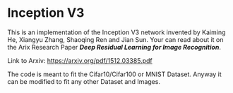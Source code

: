# Inception V3

This is an implementation of the Inception V3 network invented by Kaiming He, Xiangyu Zhang, Shaoqing Ren and Jian Sun.
Your can read about it on the Arix Research Paper <i><strong>Deep Residual Learning for Image Recognition</strong></i>.

Link to Arxiv: https://arxiv.org/pdf/1512.03385.pdf

The code is meant to fit the Cifar10/Cifar100 or MNIST Dataset.
Anyway it can be modified to fit any other Dataset and Images.
